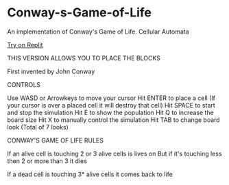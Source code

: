 # Conway-s-Game-of-Life
An implementation of Conway's Game of Life. Cellular Automata

[Try on Replit](https://replit.com/@MaharshiGuin/Conways-Game-of-Life#main.py)

THIS VERSION ALLOWS YOU TO PLACE THE BLOCKS

First invented by John Conway

CONTROLS

Use WASD or Arrowkeys to move your cursor
Hit ENTER to place a cell (If your cursor is over a placed cell it will destroy that cell)
Hit SPACE to start and stop the simulation
Hit E to show the population
Hit Q to increase the board size
Hit X to manually control the simulation
Hit TAB to change board look (Total of 7 looks)

CONWAY'S GAME OF LIFE RULES

If an alive cell is touching 2 or 3 alive cells is lives on
But if it's touching less then 2 or more than 3 it dies

If a dead cell is touching 3* alive cells it comes back to life
